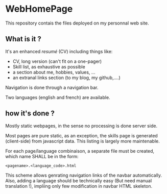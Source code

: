 # WebHomePage

This repository contais the files deployed on my personnal web site.

## What is it ?

It's an enhanced *resumé* (CV) including things like:
* CV, long version (can't fit on a one-pager)
* Skill list, as exhaustive as possible
* a section about me, hobbies, values, ...
* an extranal links section (to my blog, my github,....)

Navigation is done through a navigation bar.

Two languages (english and french) are available.

## how it's done ?

Mostly static webpages, in the sense no processing is done server side.

Most pages are pure static, as an exception, the skills page is generated (client-side) from javascript data.
This listing is largely more maintenable.

For each page/language combinaison, a separate file must be created, which name SHALL be in the form:

    <pagename>.<language_code>.html

This scheme allows genrating navigation links of the navbar automatically.
Also, adding a language should be technically easy (But need manual translation !), impliing only few modification in navbar HTML skeleton.

